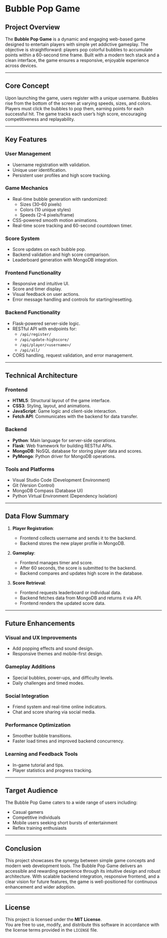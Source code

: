 # Bubble Pop Game

## Project Overview

The **Bubble Pop Game** is a dynamic and engaging web-based game designed to entertain players with simple yet addictive gameplay. The objective is straightforward: players pop colorful bubbles to accumulate points within a 60-second time frame. Built with a modern tech stack and a clean interface, the game ensures a responsive, enjoyable experience across devices.

---

## Core Concept

Upon launching the game, users register with a unique username. Bubbles rise from the bottom of the screen at varying speeds, sizes, and colors. Players must click the bubbles to pop them, earning points for each successful hit. The game tracks each user’s high score, encouraging competitiveness and replayability.

---

## Key Features

### User Management
- Username registration with validation.
- Unique user identification.
- Persistent user profiles and high score tracking.

### Game Mechanics
- Real-time bubble generation with randomized:
  - Sizes (30–60 pixels)
  - Colors (10 unique styles)
  - Speeds (2–4 pixels/frame)
- CSS-powered smooth motion animations.
- Real-time score tracking and 60-second countdown timer.

### Score System
- Score updates on each bubble pop.
- Backend validation and high score comparison.
- Leaderboard generation with MongoDB integration.

### Frontend Functionality
- Responsive and intuitive UI.
- Score and timer display.
- Visual feedback on user actions.
- Error message handling and controls for starting/resetting.

### Backend Functionality
- Flask-powered server-side logic.
- RESTful API with endpoints for:
  - `/api/register/`
  - `/api/update-highscore/`
  - `/api/player/<username>/`
  - `/api/all/`
- CORS handling, request validation, and error management.

---

## Technical Architecture

### Frontend
- **HTML5**: Structural layout of the game interface.
- **CSS3**: Styling, layout, and animations.
- **JavaScript**: Game logic and client-side interaction.
- **Fetch API**: Communicates with the backend for data transfer.

### Backend
- **Python**: Main language for server-side operations.
- **Flask**: Web framework for building RESTful APIs.
- **MongoDB**: NoSQL database for storing player data and scores.
- **PyMongo**: Python driver for MongoDB operations.

### Tools and Platforms
- Visual Studio Code (Development Environment)
- Git (Version Control)
- MongoDB Compass (Database UI)
- Python Virtual Environment (Dependency Isolation)

---

## Data Flow Summary

1. **Player Registration**:
   - Frontend collects username and sends it to the backend.
   - Backend stores the new player profile in MongoDB.

2. **Gameplay**:
   - Frontend manages timer and score.
   - After 60 seconds, the score is submitted to the backend.
   - Backend compares and updates high score in the database.

3. **Score Retrieval**:
   - Frontend requests leaderboard or individual data.
   - Backend fetches data from MongoDB and returns it via API.
   - Frontend renders the updated score data.

---

## Future Enhancements

### Visual and UX Improvements
- Add popping effects and sound design.
- Responsive themes and mobile-first design.

### Gameplay Additions
- Special bubbles, power-ups, and difficulty levels.
- Daily challenges and timed modes.

### Social Integration
- Friend system and real-time online indicators.
- Chat and score sharing via social media.

### Performance Optimization
- Smoother bubble transitions.
- Faster load times and improved backend concurrency.

### Learning and Feedback Tools
- In-game tutorial and tips.
- Player statistics and progress tracking.

---

## Target Audience

The Bubble Pop Game caters to a wide range of users including:
- Casual gamers
- Competitive individuals
- Mobile users seeking short bursts of entertainment
- Reflex training enthusiasts

---

## Conclusion

This project showcases the synergy between simple game concepts and modern web development tools. The Bubble Pop Game delivers an accessible and rewarding experience through its intuitive design and robust architecture. With scalable backend integration, responsive frontend, and a clear vision for future features, the game is well-positioned for continuous enhancement and wider adoption.

---

## License

This project is licensed under the **MIT License**.  
You are free to use, modify, and distribute this software in accordance with the license terms provided in the `LICENSE` file.


